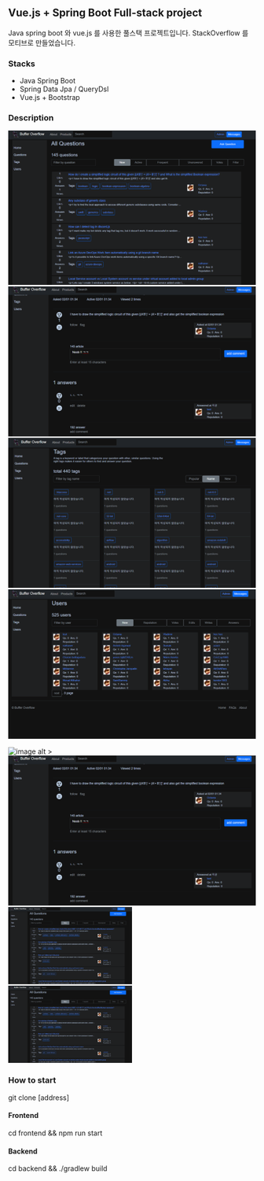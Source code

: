 ## Vue.js + Spring Boot Full-stack project
Java spring boot 와 vue.js 를 사용한 풀스택 프로젝트입니다. StackOverflow 를 모티브로 만들었습니다.

### Stacks
- Java Spring Boot
- Spring Data Jpa / QueryDsl
- Vue.js + Bootstrap

### Description
![ex_screenshot](./backend/src/main/resources/pictures/1.png)
![ex_screenshot](./backend/src/main/resources/pictures/2.png)
![ex_screenshot](./backend/src/main/resources/pictures/3.png)
![ex_screenshot](./backend/src/main/resources/pictures/4.png)

![image alt >]()
![image alt <](./backend/src/main/resources/pictures/2.png)
<img src="./backend/src/main/resources/pictures/1.png" height="50%" width="50%">
<img src="./backend/src/main/resources/pictures/1.png" height="50%" width="50%">

### How to start
git clone [address]
#### Frontend
cd frontend && npm run start
#### Backend
cd backend && ./gradlew build

